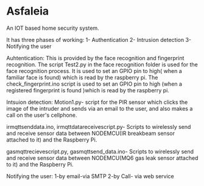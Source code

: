 # Asfaleia
An IOT based home security system.

It has three phases of working:
1- Authentication
2- Intrusion detection
3- Notifying the user

Auhtentication:
This is provided by the face recognition and fingerprint recognition.
The script Test2.py in the face recognition folder is used for the face recognition process. It is used to set an GPIO pin to high( when a familiar face is found)  which is read by the raspberry pi. 
The check_fingerprint.ino script is used to set an GPIO pin to high (when a registered fingerprint is found )which is read by the raspberry pi. 

Intsuion detection:
Motion1.py- script for the PIR sensor which clicks the image of the intruder and sends via an email to the user, and also makes a call on the user's cellphone.

irmqttsenddata.ino, irmqttdatareceivescript.py- Scripts to wirelessly send and receive sensor data between NODEMCU(IR breakbeam sensor attached to it) and the Raspberry Pi.

gasmqttrecievescript.py, gasmqttsend_data.ino- Scripts to wirelessly send and receive sensor data between NODEMCU(MQ6 gas leak sensor attached to it) and the Raspberry Pi.

Notifying the user:
1-by email-via SMTP
2-by Call- via web service
